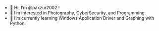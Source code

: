 - 👋 Hi, I’m @paxzur2002 !
- 👀 I’m interested in Photography, CyberSecurity, and Programming.
- 🌱 I’m currently learning Windows Application Driver and Graphing with Python.

<!---
paxzur2002/paxzur2002 is a ✨ special ✨ repository because its `README.md` (this file) appears on your GitHub profile.
You can click the Preview link to take a look at your changes.
--->
